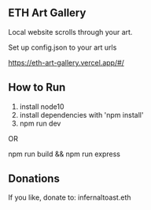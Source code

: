 
 ## ETH Art Gallery


Local website scrolls through your art.  

Set up config.json to your art urls 

https://eth-art-gallery.vercel.app/#/ 


  
## How to Run
1. install node10
2. install dependencies with 'npm install'
3. npm run dev

OR 

npm run build && npm run express

 
 ## Donations
 If you like, donate to: infernaltoast.eth
